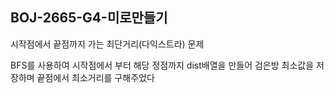 ## BOJ-2665-G4-미로만들기

시작점에서 끝점까지 가는 최단거리(다익스트라) 문제

BFS를 사용하여 시작점에서 부터 해당 정점까지 dist배열을 만들어 검은방 최소값을 저장하며 끝점에서 최소거리를 구해주었다
